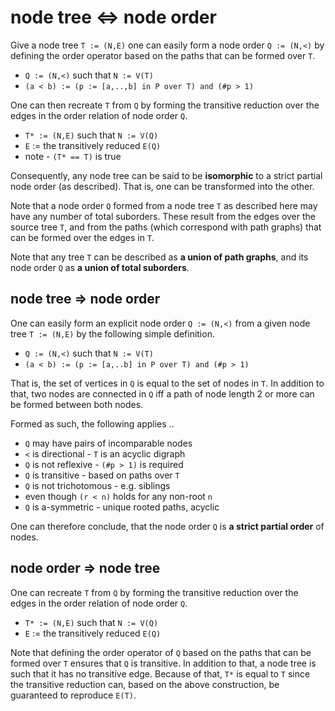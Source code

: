 
<!-- ======================================================================= -->
# node tree <=> node order

Give a node tree `T := (N,E)` one can easily form a node order `Q := (N,<)`
by defining the order operator based on the paths that can be formed over `T`.

* `Q := (N,<)` such that `N := V(T)`
* `(a < b) := (p := [a,..,b] in P over T) and (#p > 1)`

One can then recreate `T` from `Q` by forming the transitive reduction
over the edges in the order relation of node order `Q`.

* `T* := (N,E)` such that `N := V(Q)`
* `E` := the transitively reduced `E(Q)`
* note - `(T* == T)` is true

Consequently, any node tree can be said to be **isomorphic** to a strict partial
node order (as described). That is, one can be transformed into the other.

Note that a node order `Q` formed from a node tree `T` as described here may
have any number of total suborders. These result from the edges over the source
tree `T`, and from the paths (which correspond with path graphs) that can be
formed over the edges in `T`.

Note that any tree `T` can be described as **a union of path graphs**,
and its node order `Q` as **a union of total suborders**.

<!-- ======================================================================= -->
## node tree => node order

One can easily form an explicit node order `Q := (N,<)` from a given node tree
`T := (N,E)` by the following simple definition.

* `Q := (N,<)` such that `N := V(T)`
* `(a < b) := (p := [a,..b] in P over T) and (#p > 1)`

That is, the set of vertices in `Q` is equal to the set of nodes in `T`. In
addition to that, two nodes are connected in `Q` iff a path of node length
2 or more can be formed between both nodes.

Formed as such, the following applies ..

* `Q` may have pairs of incomparable nodes
* `<` is directional - `T` is an acyclic digraph
* `Q` is not reflexive - `(#p > 1)` is required
* `Q` is transitive - based on paths over `T`
* `Q` is not trichotomous - e.g. siblings
* even though `(r < n)` holds for any non-root `n`
* `Q` is a-symmetric - unique rooted paths, acyclic

One can therefore conclude, that the node order
`Q` is **a strict partial order** of nodes.

<!-- ======================================================================= -->
## node order => node tree

One can recreate `T` from `Q` by forming the transitive reduction
over the edges in the order relation of node order `Q`.

* `T* := (N,E)` such that `N := V(Q)`
* `E` := the transitively reduced `E(Q)`

Note that defining the order operator of `Q` based on the paths that can be
formed over `T` ensures that `Q` is transitive. In addition to that, a node
tree is such that it has no transitive edge. Because of that, `T*` is equal
to `T` since the transitive reduction can, based on the above construction,
be guaranteed to reproduce `E(T)`.
